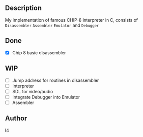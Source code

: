 ## Description
My implementation of famous CHIP-8 interpreter in C, consists of
`Disassembler` `Assembler` `Emulator` and `Debugger`
## Done
- [x] Chip 8 basic disassembler 

## WIP
- [ ] Jump address for routines in disassembler
- [ ] Interpreter
- [ ] SDL for video/audio
- [ ] Integrate Debugger into Emulator
- [ ] Assembler

## Author
l4

